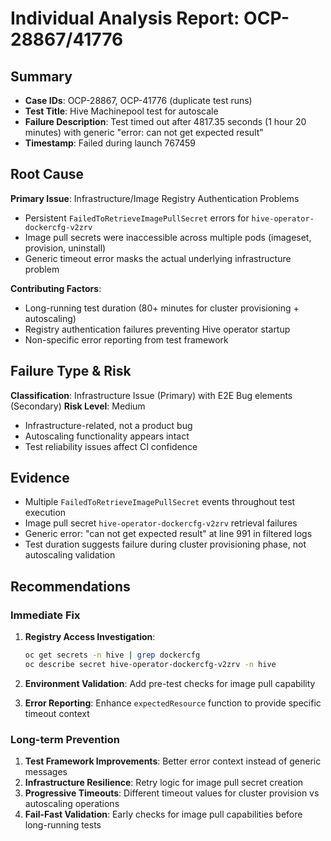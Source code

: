 # Individual Analysis Report: OCP-28867/41776

## Summary
- **Case IDs**: OCP-28867, OCP-41776 (duplicate test runs)
- **Test Title**: Hive Machinepool test for autoscale
- **Failure Description**: Test timed out after 4817.35 seconds (1 hour 20 minutes) with generic "error: can not get expected result"
- **Timestamp**: Failed during launch 767459

## Root Cause
**Primary Issue**: Infrastructure/Image Registry Authentication Problems
- Persistent `FailedToRetrieveImagePullSecret` errors for `hive-operator-dockercfg-v2zrv`
- Image pull secrets were inaccessible across multiple pods (imageset, provision, uninstall)
- Generic timeout error masks the actual underlying infrastructure problem

**Contributing Factors**:
- Long-running test duration (80+ minutes for cluster provisioning + autoscaling)
- Registry authentication failures preventing Hive operator startup
- Non-specific error reporting from test framework

## Failure Type & Risk
**Classification**: Infrastructure Issue (Primary) with E2E Bug elements (Secondary)
**Risk Level**: Medium
- Infrastructure-related, not a product bug
- Autoscaling functionality appears intact
- Test reliability issues affect CI confidence

## Evidence
- Multiple `FailedToRetrieveImagePullSecret` events throughout test execution
- Image pull secret `hive-operator-dockercfg-v2zrv` retrieval failures
- Generic error: "can not get expected result" at line 991 in filtered logs
- Test duration suggests failure during cluster provisioning phase, not autoscaling validation

## Recommendations

### Immediate Fix
1. **Registry Access Investigation**:
   ```bash
   oc get secrets -n hive | grep dockercfg
   oc describe secret hive-operator-dockercfg-v2zrv -n hive
   ```

2. **Environment Validation**: Add pre-test checks for image pull capability

3. **Error Reporting**: Enhance `expectedResource` function to provide specific timeout context

### Long-term Prevention
1. **Test Framework Improvements**: Better error context instead of generic messages
2. **Infrastructure Resilience**: Retry logic for image pull secret creation
3. **Progressive Timeouts**: Different timeout values for cluster provision vs autoscaling operations
4. **Fail-Fast Validation**: Early checks for image pull capabilities before long-running tests